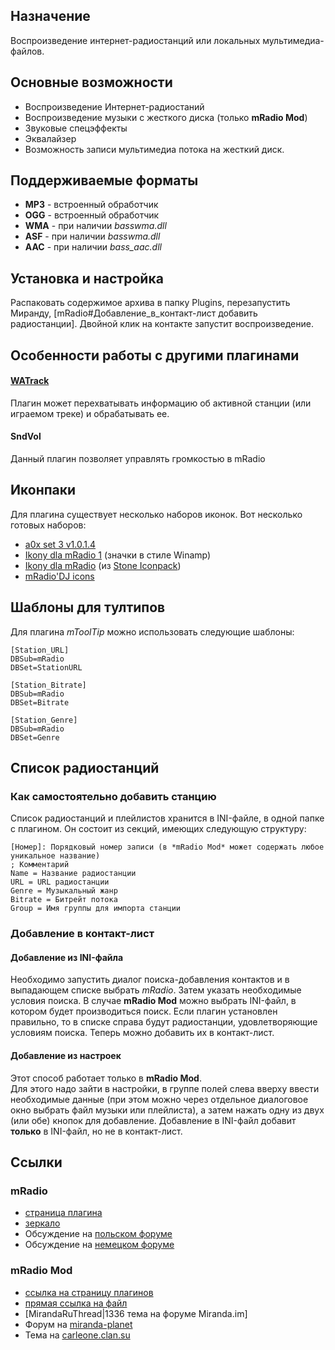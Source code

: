
## Назначение ##
Воспроизведение интернет-радиостанций или локальных мультимедиа-файлов.

## Основные возможности ##
  * Воспроизведение Интернет-радиостаний
  * Воспроизведение музыки с жесткого диска (только **mRadio Mod**)
  * Звуковые спецэффекты
  * Эквалайзер
  * Возможность записи мультимедиа потока на жесткий диск.

## Поддерживаемые форматы ##
  * **MP3** - встроенный обработчик
  * **OGG** - встроенный обработчик
  * **WMA** - при наличии _basswma.dll_
  * **ASF** - при наличии _basswma.dll_
  * **AAC** - при наличии _bass\_aac.dll_

## Установка и настройка ##
Распаковать содержимое архива в папку Plugins, перезапустить Миранду, [mRadio#Добавление\_в\_контакт-лист добавить радиостанции]. Двойной клик на контакте запустит воспроизведение.

## Особенности работы с другими плагинами ##
#### [WATrack](WATrack.md) ####
Плагин может перехватывать информацию об активной станции (или играемом треке) и обрабатывать ее.
#### SndVol ####
Данный плагин позволяет управлять громкостью в mRadio

## Иконпаки ##
Для плагина существует несколько наборов иконок.
Вот несколько готовых наборов:
  * [a0x set 3 v1.0.1.4](http://miranda.kom.pl/download.php?action=info&id=18)
  * [Ikony dla mRadio 1](http://miranda.kom.pl/download.php?action=info&id=64)  (значки в стиле Winamp)
  * [Ikony dla mRadio](http://miranda.kom.pl/download.php?action=info&id=72)  (из [Stone Iconpack](http://addons.miranda-im.org/details.php?action=viewfile&id=2090))
  * [mRadio'DJ icons](http://miranda.kom.pl/download.php?action=info&id=71)

## Шаблоны для тултипов ##
Для плагина _mToolTip_ можно использовать следующие шаблоны:

```
[Station_URL]
DBSub=mRadio
DBSet=StationURL

[Station_Bitrate]
DBSub=mRadio
DBSet=Bitrate

[Station_Genre]
DBSub=mRadio
DBSet=Genre
```

## Список радиостанций ##
### Как самостоятельно добавить станцию ###
Список радиостанций и плейлистов хранится в INI-файле, в одной папке с плагином. Он состоит из секций, имеющих следующую структуру:

```
[Номер]: Порядковый номер записи (в *mRadio Mod* может содержать любое уникальное название)
; Комментарий
Name = Название радиостанции
URL = URL радиостанции
Genre = Музыкальный жанр
Bitrate = Битрейт потока
Group = Имя группы для импорта станции
```
### Добавление в контакт-лист ###
#### Добавление из INI-файла ####
Необходимо запустить диалог поиска-добавления контактов и в выпадающем списке выбрать _mRadio_. Затем указать необходимые условия поиска. В случае **mRadio Mod** можно выбрать INI-файл, в котором будет производиться поиск. Если плагин установлен правильно, то в списке справа будут радиостанции, удовлетворяющие условиям поиска. Теперь можно добавить их в контакт-лист.
#### Добавление из настроек ####
Этот способ работает только в **mRadio Mod**.<br />
Для этого надо зайти в настройки, в группе полей слева вверху ввести необходимые данные (при этом можно через отдельное диалоговое окно выбрать файл музыки или плейлиста), а затем нажать одну из двух (или обе) кнопок для добавление. Добавление в INI-файл добавит **только** в INI-файл, но не в контакт-лист.

## Ссылки ##
### mRadio ###
  * [страница плагина](http://miranda.kom.pl/dev/bankrut/index.php)
  * [зеркало](http://dobranoc.net/bankrut/index.html)<br />
  * Обсуждение на [польском форуме](http://www.miranda-im.pl/viewtopic.php?t=4706)
  * Обсуждение на [немецком форуме](http://forum.miranda-im.de/index.php?topic=416.0)
### mRadio Mod ###
  * [ссылка на страницу плагинов](http://awkward.miranda.im/)
  * [прямая ссылка на файл](http://awkward.miranda.im/mradio_full.zip)
  * [MirandaRuThread|1336 тема на форуме Miranda.im]
  * Форум на [miranda-planet](http://miranda-planet.com/forum/index.php?showtopic=1823)<br />
  * Тема на [carleone.clan.su](http://carleone.clan.su/forum/4-24-1)